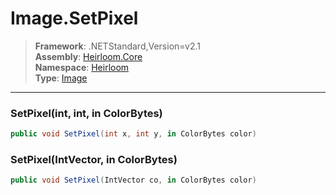 # Image.SetPixel

> **Framework**: .NETStandard,Version=v2.1  
> **Assembly**: [Heirloom.Core][0]  
> **Namespace**: [Heirloom][0]  
> **Type**: [Image][1]

--------------------------------------------------------------------------------

### SetPixel(int, int, in ColorBytes)

```cs
public void SetPixel(int x, int y, in ColorBytes color)
```

### SetPixel(IntVector, in ColorBytes)

```cs
public void SetPixel(IntVector co, in ColorBytes color)
```

[0]: ../Heirloom.Core.md
[1]: Heirloom.Image.md
